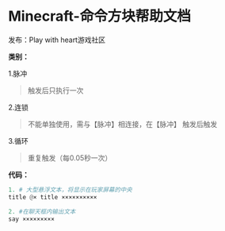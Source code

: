 # Minecraft-命令方块帮助文档
发布：Play with heart游戏社区

**类别：**

1.脉冲
> 触发后只执行一次

2.连锁
> 不能单独使用，需与【脉冲】相连接，在【脉冲】 
  触发后触发
  
3.循环
> 重复触发（每0.05秒一次）

**代码：**

```python
1. # 大型悬浮文本，将显示在玩家屏幕的中央
title @× title ××××××××××   

2. #在聊天框内输出文本
say ×××××××××   
```

